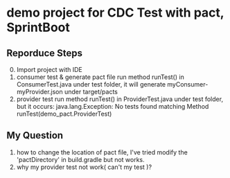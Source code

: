 # demo project for CDC Test with pact, SprintBoot

## Reporduce Steps

0. Import project with IDE
1. consumer test & generate pact file
   run method runTest()  in ConsumerTest.java under test folder,
   it will generate myConsumer-myProvider.json under target/pacts
2. provider test
   run method runTest() in ProviderTest.java under test folder,
   but it occurs: java.lang.Exception: No tests found matching Method runTest(demo_pact.ProviderTest) 
   
## My Question

1. how to change the location of pact file, I've tried modify the 'pactDirectory' in build.gradle but not works.
2. why my provider test not work( can't my test )?
